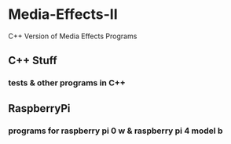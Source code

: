 # Media-Effects-II
C++ Version of Media Effects Programs

## C++ Stuff
### tests & other programs in C++

## RaspberryPi
### programs for raspberry pi 0 w & raspberry pi 4 model b
